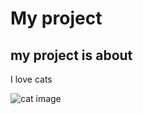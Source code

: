 # My project
## my project is about 

I love cats 

![cat image](https://images.app.goo.gl/Ju7SYmV4ktGfniD98)
